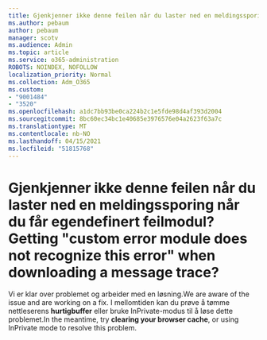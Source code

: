 ```yaml
---
title: Gjenkjenner ikke denne feilen når du laster ned en meldingssporing når du får egendefinert feilmodul?
ms.author: pebaum
author: pebaum
manager: scotv
ms.audience: Admin
ms.topic: article
ms.service: o365-administration
ROBOTS: NOINDEX, NOFOLLOW
localization_priority: Normal
ms.collection: Adm_O365
ms.custom:
- "9001484"
- "3520"
ms.openlocfilehash: a1dc7bb93be0ca224b2c1e5fde98d4af393d2004
ms.sourcegitcommit: 8bc60ec34bc1e40685e3976576e04a2623f63a7c
ms.translationtype: MT
ms.contentlocale: nb-NO
ms.lasthandoff: 04/15/2021
ms.locfileid: "51815768"
---
```

# <a name="getting-custom-error-module-does-not-recognize-this-error-when-downloading-a-message-trace"></a><span data-ttu-id="72832-102">Gjenkjenner ikke denne feilen når du laster ned en meldingssporing når du får egendefinert feilmodul?</span><span class="sxs-lookup"><span data-stu-id="72832-102">Getting "custom error module does not recognize this error" when downloading a message trace?</span></span>

<span data-ttu-id="72832-103">Vi er klar over problemet og arbeider med en løsning.</span><span class="sxs-lookup"><span data-stu-id="72832-103">We are aware of the issue and are working on a fix.</span></span>  <span data-ttu-id="72832-104">I mellomtiden kan du prøve å tømme nettleserens **hurtigbuffer** eller bruke InPrivate-modus til å løse dette problemet.</span><span class="sxs-lookup"><span data-stu-id="72832-104">In the meantime, try **clearing your browser cache**, or using InPrivate mode to resolve this problem.</span></span>